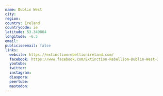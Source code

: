 ```yaml
---
name: Dublin West
city:
region:
country: Ireland
countrycode: ie
latitude: 53.349804
longitude: -6.5
email:
publiciseemail: false
links:
  website: https://extinctionrebellionireland.com/
  facebook: https://www.facebook.com/Extinction-Rebellion-Dublin-West-316533629252472/
  youtube:
  twitter:
  instagram:
  diaspora:
  peertube:
  mastodon:
---
```

